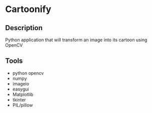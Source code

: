 # Cartoonify

## Description
Python application that will transform an image into its cartoon using OpenCV

## Tools
* python opencv
* numpy
* imageio
* easygui
* Matplotlib
* tkinter
* PIL/pillow